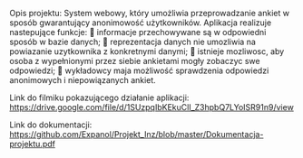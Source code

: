 Opis projektu:
System webowy, który umożliwia przeprowadzanie ankiet w sposób gwarantujący anonimowość użytkowników. Aplikacja realizuje nastepujące funkcje:
 informacje przechowywane są w odpowiedni sposób w bazie danych;
 reprezentacja danych nie umozliwia na powiazanie uzytkownika z konkretnymi danymi;
 istnieje mozliwosc, aby osoba z wypełnionymi przez siebie ankietami mogły zobaczyc swe odpowiedzi;
 wykładowcy maja możliwość sprawdzenia odpowiedzi anonimowych i niepowiązanych ankiet.

Link do filmiku pokazującego działanie aplikacji:
https://drive.google.com/file/d/1SUzpqIbKEkuClI_Z3hpbQ7LYoISR91n9/view

Link do dokumentacji:
https://github.com/Expanol/Projekt_Inz/blob/master/Dokumentacja-projektu.pdf

